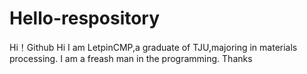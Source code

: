 # Hello-respository
Hi！Github
Hi I am LetpinCMP,a graduate of TJU,majoring in materials processing. I am a freash man in the programming. Thanks
